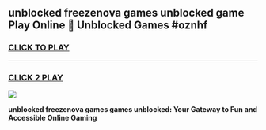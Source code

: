 
## unblocked freezenova games unblocked game Play Online 👋 Unblocked Games #oznhf
<h3>
<a href="https://premium.freeplayer.one?title=unblocked_freezenova_games&ref=21F">CLICK TO PLAY</a></h3>
<hr>

<h3>
<a href="https://premium.freeplayer.one?title=unblocked_freezenova_games&ref=21F">CLICK 2 PLAY</a>
  
</h3>

<a href="https://premium.freeplayer.one?title=unblocked_freezenova_games&ref=21F/"><img src="https://clearcache.store/games.png"></a>


**unblocked freezenova games games unblocked: Your Gateway to Fun and Accessible Online Gaming**
